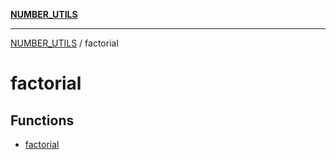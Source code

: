 [**NUMBER_UTILS**](../README.md)

***

[NUMBER_UTILS](../README.md) / factorial

# factorial

## Functions

- [factorial](functions/factorial.md)
